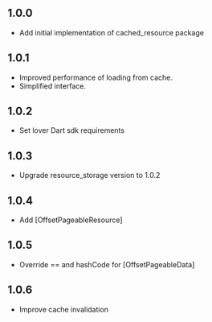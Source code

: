 ## 1.0.0
* Add initial implementation of cached_resource package

## 1.0.1
* Improved performance of loading from cache.
* Simplified interface.

## 1.0.2
* Set lover Dart sdk requirements

## 1.0.3
* Upgrade resource_storage version to 1.0.2

## 1.0.4
* Add [OffsetPageableResource]

## 1.0.5
* Override == and hashCode for [OffsetPageableData]

## 1.0.6
* Improve cache invalidation

